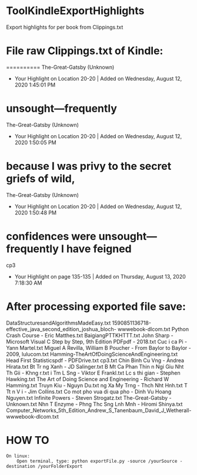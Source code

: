 # ToolKindleExportHighlights
Export highlights for per book from Clippings.txt

# File raw Clippings.txt of Kindle:

==========
﻿The-Great-Gatsby (Unknown)
- Your Highlight on Location 20-20 | Added on Wednesday, August 12, 2020 1:45:01 PM

unsought—frequently
==========
﻿The-Great-Gatsby (Unknown)
- Your Highlight on Location 20-20 | Added on Wednesday, August 12, 2020 1:50:05 PM

because I was privy to the secret griefs of wild,
==========
﻿The-Great-Gatsby (Unknown)
- Your Highlight on Location 20-20 | Added on Wednesday, August 12, 2020 1:50:48 PM

confidences were unsought—frequently I have feigned
==========
﻿cp3  
- Your Highlight on page 135-135 | Added on Thursday, August 13, 2020 7:18:30 AM


# After processing exported file save:

DataStructuresandAlgorithmsMadeEasy.txt
1590851136718-effective_java_second_edition_joshua_bloch- wwwebook-dlcom.txt
Python Crash Course - Eric Matthes.txt
BaigiangPTTKHTTT.txt
John Sharp - Microsoft Visual C Step by Step, 9th Edition PDFpdf - 2018.txt
Cuc i ca Pi - Yann Martel.txt
Miguel A Revilla, William B Poucher - From Baylor to Baylor - 2009, lulucom.txt
Hamming-TheArtOfDoingScienceAndEngineering.txt
Head First Statisticspdf -  PDFDrive.txt
cp3.txt
Chin Binh Cu Vng - Andrea Hirata.txt
Bt Tr ng Xanh - JD Salinger.txt
B Mt Ca Phan Thin n Ngi Giu Nht Th Gii - Khng r.txt
i Tm L Sng - Viktor E Frankl.txt
Lc s thi gian - Stephen Hawking.txt
The Art of Doing Science and Engineering - Richard W Hamming.txt
Truyn Kiu - Nguyn Du.txt
ng Xa My Trng - Thch Nht Hnh.txt
T Tt n V i - Jim Collins.txt
Co mot pho vua di qua pho - Dinh Vu Hoang Nguyen.txt
Infinite Powers - Steven Strogatz.txt
The-Great-Gatsby - Unknown.txt
Nhn T Enzyme - Phng Thc Sng Lnh Mnh - Hiromi Shinya.txt
Computer_Networks_5th_Edition_Andrew_S_Tanenbaum_David_J_Wetherall- wwwebook-dlcom.txt

# HOW TO

    On linux:
        Open terminal, type: python exportFile.py -source /yourSource -destination /yourFolderExport

